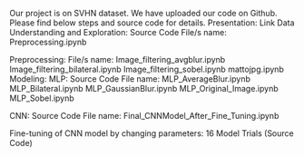 Our project is on SVHN dataset. We have uploaded our code on Github. 
Please find below steps and source code for details.
Presentation: Link
Data Understanding and Exploration: Source Code
File/s name: Preprocessing.ipynb

Preprocessing: 
File/s name: Image_filtering_avgblur.ipynb
		         Image_filtering_bilateral.ipynb
             Image_filtering_sobel.ipynb
             mattojpg.ipynb
Modeling:
MLP: Source Code
	File name: MLP_AverageBlur.ipynb
		         MLP_Bilateral.ipynb
             MLP_GaussianBlur.ipynb
             MLP_Original_Image.ipynb
             MLP_Sobel.ipynb

CNN: Source Code
             File name: Final_CNNModel_After_Fine_Tuning.ipynb

Fine-tuning of CNN model by changing parameters: 16 Model Trials (Source Code)
